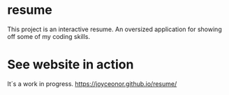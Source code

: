 # resume
This project is an interactive resume. An oversized application for showing off some of my coding skills.

# See website in action
It´s a work in progress. 
https://joyceonor.github.io/resume/
